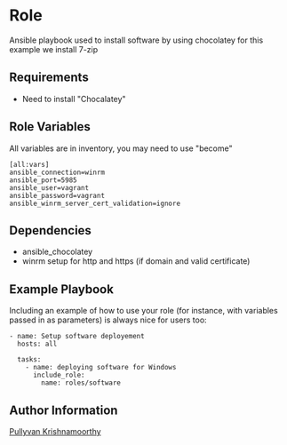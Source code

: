 Role
=========
Ansible playbook used to install software by using chocolatey for this example we install 7-zip

Requirements
------------

* Need to install "Chocalatey"

Role Variables
--------------
All variables are in inventory, you may need to use "become"
```
[all:vars]
ansible_connection=winrm
ansible_port=5985 
ansible_user=vagrant
ansible_password=vagrant
ansible_winrm_server_cert_validation=ignore
```
Dependencies
------------
* ansible_chocolatey
* winrm setup for http and https (if domain and valid certificate)

Example Playbook
----------------

Including an example of how to use your role (for instance, with variables passed in as parameters) is always nice for users too:
```
- name: Setup software deployement
  hosts: all

  tasks:
    - name: deploying software for Windows
      include_role:
        name: roles/software
```

Author Information
------------------

[Pullyvan Krishnamoorthy](pullyvan.kris@gmail.com)
